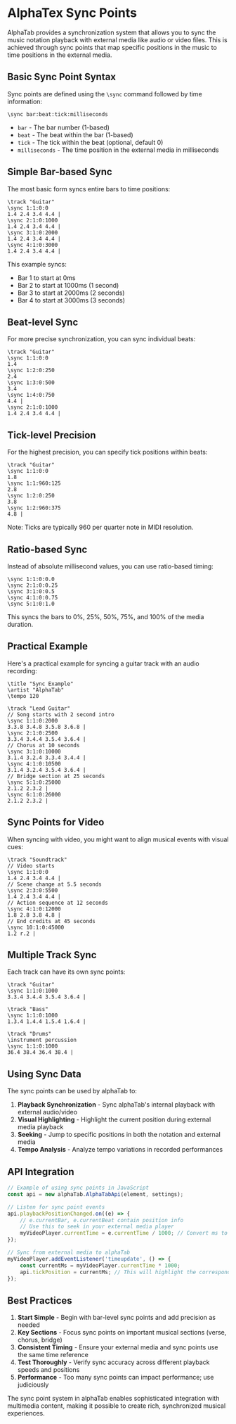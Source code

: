 # AlphaTex Sync Points

AlphaTab provides a synchronization system that allows you to sync the music notation playback with external media like audio or video files. This is achieved through sync points that map specific positions in the music to time positions in the external media.

## Basic Sync Point Syntax

Sync points are defined using the `\sync` command followed by time information:

```
\sync bar:beat:tick:milliseconds
```

- `bar` - The bar number (1-based)
- `beat` - The beat within the bar (1-based) 
- `tick` - The tick within the beat (optional, default 0)
- `milliseconds` - The time position in the external media in milliseconds

## Simple Bar-based Sync

The most basic form syncs entire bars to time positions:

```
\track "Guitar"
\sync 1:1:0:0
1.4 2.4 3.4 4.4 |
\sync 2:1:0:1000  
1.4 2.4 3.4 4.4 |
\sync 3:1:0:2000
1.4 2.4 3.4 4.4 |
\sync 4:1:0:3000
1.4 2.4 3.4 4.4 |
```

This example syncs:
- Bar 1 to start at 0ms
- Bar 2 to start at 1000ms (1 second)
- Bar 3 to start at 2000ms (2 seconds)  
- Bar 4 to start at 3000ms (3 seconds)

## Beat-level Sync

For more precise synchronization, you can sync individual beats:

```
\track "Guitar"
\sync 1:1:0:0
1.4 
\sync 1:2:0:250
2.4 
\sync 1:3:0:500
3.4 
\sync 1:4:0:750
4.4 |
\sync 2:1:0:1000
1.4 2.4 3.4 4.4 |
```

## Tick-level Precision

For the highest precision, you can specify tick positions within beats:

```
\track "Guitar" 
\sync 1:1:0:0
1.8 
\sync 1:1:960:125
2.8 
\sync 1:2:0:250  
3.8 
\sync 1:2:960:375
4.8 |
```

Note: Ticks are typically 960 per quarter note in MIDI resolution.

## Ratio-based Sync

Instead of absolute millisecond values, you can use ratio-based timing:

```
\sync 1:1:0:0.0
\sync 2:1:0:0.25
\sync 3:1:0:0.5  
\sync 4:1:0:0.75
\sync 5:1:0:1.0
```

This syncs the bars to 0%, 25%, 50%, 75%, and 100% of the media duration.

## Practical Example

Here's a practical example for syncing a guitar track with an audio recording:

```
\title "Sync Example"
\artist "AlphaTab"
\tempo 120

\track "Lead Guitar"
// Song starts with 2 second intro
\sync 1:1:0:2000
3.3.8 3.4.8 3.5.8 3.6.8 |
\sync 2:1:0:2500
3.3.4 3.4.4 3.5.4 3.6.4 |
// Chorus at 10 seconds
\sync 3:1:0:10000  
3.1.4 3.2.4 3.3.4 3.4.4 |
\sync 4:1:0:10500
3.1.4 3.2.4 3.5.4 3.6.4 |
// Bridge section at 25 seconds
\sync 5:1:0:25000
2.1.2 2.3.2 |
\sync 6:1:0:26000
2.1.2 2.3.2 |
```

## Sync Points for Video

When syncing with video, you might want to align musical events with visual cues:

```
\track "Soundtrack"
// Video starts
\sync 1:1:0:0
1.4 2.4 3.4 4.4 |
// Scene change at 5.5 seconds
\sync 2:3:0:5500  
1.4 2.4 3.4 4.4 |
// Action sequence at 12 seconds
\sync 4:1:0:12000
1.8 2.8 3.8 4.8 |
// End credits at 45 seconds
\sync 10:1:0:45000
1.2 r.2 |
```

## Multiple Track Sync

Each track can have its own sync points:

```
\track "Guitar"
\sync 1:1:0:1000
3.3.4 3.4.4 3.5.4 3.6.4 |

\track "Bass"  
\sync 1:1:0:1000
1.3.4 1.4.4 1.5.4 1.6.4 |

\track "Drums"
\instrument percussion
\sync 1:1:0:1000
36.4 38.4 36.4 38.4 |
```

## Using Sync Data

The sync points can be used by alphaTab to:

1. **Playback Synchronization** - Sync alphaTab's internal playback with external audio/video
2. **Visual Highlighting** - Highlight the current position during external media playback  
3. **Seeking** - Jump to specific positions in both the notation and external media
4. **Tempo Analysis** - Analyze tempo variations in recorded performances

## API Integration

```javascript
// Example of using sync points in JavaScript
const api = new alphaTab.AlphaTabApi(element, settings);

// Listen for sync point events
api.playbackPositionChanged.on((e) => {
    // e.currentBar, e.currentBeat contain position info
    // Use this to seek in your external media player
    myVideoPlayer.currentTime = e.currentTime / 1000; // Convert ms to seconds
});

// Sync from external media to alphaTab
myVideoPlayer.addEventListener('timeupdate', () => {
    const currentMs = myVideoPlayer.currentTime * 1000;
    api.tickPosition = currentMs; // This will highlight the corresponding notation
});
```

## Best Practices

1. **Start Simple** - Begin with bar-level sync points and add precision as needed
2. **Key Sections** - Focus sync points on important musical sections (verse, chorus, bridge)
3. **Consistent Timing** - Ensure your external media and sync points use the same time reference
4. **Test Thoroughly** - Verify sync accuracy across different playback speeds and positions
5. **Performance** - Too many sync points can impact performance; use judiciously

The sync point system in alphaTab enables sophisticated integration with multimedia content, making it possible to create rich, synchronized musical experiences.
